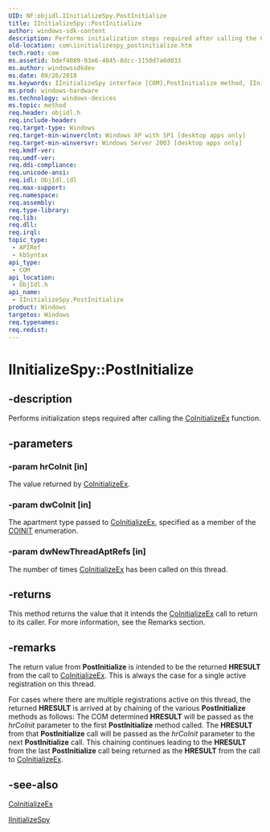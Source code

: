 ```yaml
---
UID: NF:objidl.IInitializeSpy.PostInitialize
title: IInitializeSpy::PostInitialize
author: windows-sdk-content
description: Performs initialization steps required after calling the CoInitializeEx function.
old-location: com\iinitializespy_postinitialize.htm
tech.root: com
ms.assetid: bdef4089-93e6-4845-8dcc-1150d7a0d033
ms.author: windowssdkdev
ms.date: 09/26/2018
ms.keywords: IInitializeSpy interface [COM],PostInitialize method, IInitializeSpy.PostInitialize, IInitializeSpy::PostInitialize, PostInitialize, PostInitialize method [COM], PostInitialize method [COM],IInitializeSpy interface, _com_iinitializespy_postinitialize, com.iinitializespy_postinitialize, objidl/IInitializeSpy::PostInitialize
ms.prod: windows-hardware
ms.technology: windows-devices
ms.topic: method
req.header: objidl.h
req.include-header: 
req.target-type: Windows
req.target-min-winverclnt: Windows XP with SP1 [desktop apps only]
req.target-min-winversvr: Windows Server 2003 [desktop apps only]
req.kmdf-ver: 
req.umdf-ver: 
req.ddi-compliance: 
req.unicode-ansi: 
req.idl: ObjIdl.idl
req.max-support: 
req.namespace: 
req.assembly: 
req.type-library: 
req.lib: 
req.dll: 
req.irql: 
topic_type:
 - APIRef
 - kbSyntax
api_type:
 - COM
api_location:
 - ObjIdl.h
api_name:
 - IInitializeSpy.PostInitialize
product: Windows
targetos: Windows
req.typenames: 
req.redist: 
---
```


# IInitializeSpy::PostInitialize


## -description


Performs initialization steps required after calling the <a href="https://msdn.microsoft.com/ffb79c0f-aeda-4ea1-aea8-afb79109837f">CoInitializeEx</a> function.


## -parameters




### -param hrCoInit [in]

The value returned by <a href="https://msdn.microsoft.com/ffb79c0f-aeda-4ea1-aea8-afb79109837f">CoInitializeEx</a>.


### -param dwCoInit [in]

The apartment type passed to <a href="https://msdn.microsoft.com/ffb79c0f-aeda-4ea1-aea8-afb79109837f">CoInitializeEx</a>, specified as a member of the <a href="https://msdn.microsoft.com/0ac4a809-05f8-46d7-8e79-9d4e88b487f4">COINIT</a> enumeration.


### -param dwNewThreadAptRefs [in]

The number of times <a href="https://msdn.microsoft.com/ffb79c0f-aeda-4ea1-aea8-afb79109837f">CoInitializeEx</a> has been called on this thread.


## -returns



This method returns the value that it intends the <a href="https://msdn.microsoft.com/ffb79c0f-aeda-4ea1-aea8-afb79109837f">CoInitializeEx</a> call to return to its caller. For more information, see the Remarks section.




## -remarks



The return value from <b>PostInitialize</b> is intended to be the returned <b>HRESULT</b> from the call to <a href="https://msdn.microsoft.com/ffb79c0f-aeda-4ea1-aea8-afb79109837f">CoInitializeEx</a>. This is always the case for a single active registration on this thread.

For cases where there are multiple registrations active on this thread, the returned <b>HRESULT</b> is arrived at by chaining of the various <b>PostInitialize</b> methods as follows: The COM determined <b>HRESULT</b> will be passed as the <i>hrCoInit</i> parameter to the first <b>PostInitialize</b> method called. The <b>HRESULT</b> from that <b>PostInitialize</b> call will be passed as the <i>hrCoInit</i> parameter to the next <b>PostInitialize</b> call. This chaining continues leading to the <b>HRESULT</b> from the last <b>PostInitialize</b> call being returned as the <b>HRESULT</b> from the call to <a href="https://msdn.microsoft.com/ffb79c0f-aeda-4ea1-aea8-afb79109837f">CoInitializeEx</a>.





## -see-also




<a href="https://msdn.microsoft.com/ffb79c0f-aeda-4ea1-aea8-afb79109837f">CoInitializeEx</a>



<a href="https://msdn.microsoft.com/9cf1a3fa-dbc6-4760-a9e9-ef237737acfb">IInitializeSpy</a>
 

 

